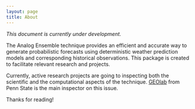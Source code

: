 ```yaml
---
layout: page
title: About
---
```


_This document is currently under development._

The Analog Ensemble technique provides an efficient and accurate way to generate probabilistic forecasts using deterministic weather prediction models and corresponding historical observations. This package is created to facilitate relevant research and projects.

Currently, active research projects are going to inspecting both the scientific and the computational aspects of the technique. [GEOlab](http://geoinf.psu.edu/) from Penn State is the main inspector on this issue.

Thanks for reading!
